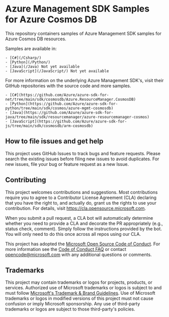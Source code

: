 # Azure Management SDK Samples for Azure Cosmos DB

This repository containers samples of Azure Management SDK samples for Azure Cosmos DB resources.

Samples are available in:

    - [C#](/Csharp/)
    - [Python](/Python/)
    - [Java](/Java) Not yet available
    - [JavaScript](/JavaScript/) Not yet available

For more information on the underlying Azure Management SDK's, visit their GitHub repositories with the source code and more samples.

    - [C#](https://github.com/Azure/azure-sdk-for-net/tree/main/sdk/cosmosdb/Azure.ResourceManager.CosmosDB)
    - [Python](https://github.com/Azure/azure-sdk-for-python/tree/main/sdk/cosmos/azure-mgmt-cosmosdb)
    - [Java](https://github.com/Azure/azure-sdk-for-java/tree/main/sdk/resourcemanager/azure-resourcemanager-cosmos)
    - [JavaScript](https://github.com/Azure/azure-sdk-for-js/tree/main/sdk/cosmosdb/arm-cosmosdb)

## How to file issues and get help  

This project uses GitHub Issues to track bugs and feature requests. Please search the existing 
issues before filing new issues to avoid duplicates.  For new issues, file your bug or 
feature request as a new Issue.

## Contributing

This project welcomes contributions and suggestions.  Most contributions require you to agree to a
Contributor License Agreement (CLA) declaring that you have the right to, and actually do, grant us
the rights to use your contribution. For details, visit https://cla.opensource.microsoft.com.

When you submit a pull request, a CLA bot will automatically determine whether you need to provide
a CLA and decorate the PR appropriately (e.g., status check, comment). Simply follow the instructions
provided by the bot. You will only need to do this once across all repos using our CLA.

This project has adopted the [Microsoft Open Source Code of Conduct](https://opensource.microsoft.com/codeofconduct/).
For more information see the [Code of Conduct FAQ](https://opensource.microsoft.com/codeofconduct/faq/) or
contact [opencode@microsoft.com](mailto:opencode@microsoft.com) with any additional questions or comments.

## Trademarks

This project may contain trademarks or logos for projects, products, or services. Authorized use of Microsoft 
trademarks or logos is subject to and must follow 
[Microsoft's Trademark & Brand Guidelines](https://www.microsoft.com/en-us/legal/intellectualproperty/trademarks/usage/general).
Use of Microsoft trademarks or logos in modified versions of this project must not cause confusion or imply Microsoft sponsorship.
Any use of third-party trademarks or logos are subject to those third-party's policies.
